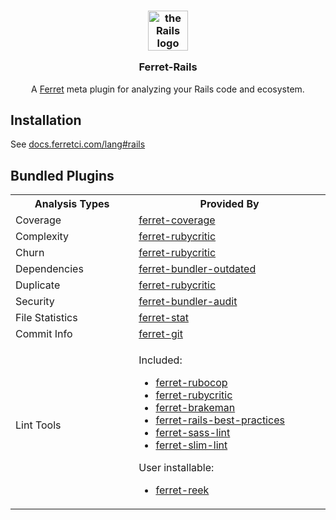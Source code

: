 <h3 align="center">
  <p align="center">
    <img width="64" style="background: none" src="https://user-images.githubusercontent.com/93340/37267916-86d5600e-2599-11e8-9f8e-f84356810b63.png" alt="the Rails logo" />
  </p>
  Ferret-Rails
</h3>
<p align="center">
  A
  <a href="https://github.com/forthright/ferret">Ferret</a>
  meta plugin for analyzing your Rails code and ecosystem.
</p>

## Installation

See [docs.ferretci.com/lang#rails](https://docs.ferretci.com/lang/#rails)

## Bundled Plugins

<table>
  <tr>
    <th width="300">Analysis Types</th>
    <th width="600">Provided By</th>
  </tr>
  <tr>
    <td>Coverage</td>
    <td>
      <a id="coverage" href="https://github.com/forthright/ferret-coverage">ferret-coverage</a>
    </td>
  </tr>
  <tr>
    <td id="complexity">Complexity</td>
    <td>
      <a href="https://github.com/forthright/ferret-rubycritic">ferret-rubycritic</a>
    </td>
  </tr>
  <tr>
    <td id="churn">Churn</td>
    <td>
      <a href="https://github.com/forthright/ferret-rubycritic">ferret-rubycritic</a>
    </td>
  </tr>
  <tr>
    <td id="dependencies">Dependencies</td>
    <td>
      <a href="https://github.com/forthright/ferret-bundler-outdated">ferret-bundler-outdated</a>
    </td>
  </tr>
  <tr>
    <td id="duplicate">Duplicate</td>
    <td>
      <a href="https://github.com/forthright/ferret-rubycritic">ferret-rubycritic</a>
    </td>
  </tr>
  <tr>
    <td id="security">Security</td>
    <td>
      <a href="https://github.com/forthright/ferret-bundler-audit">ferret-bundler-audit</a>
    </td>
  </tr>
  <tr>
    <td id="file-statistics">File Statistics</td>
    <td>
      <a href="https://github.com/forthright/ferret-stat">ferret-stat</a>
    </td>
  </tr>
  <tr>
    <td id="commit-info">Commit Info</td>
    <td>
      <a href="https://github.com/forthright/ferret-git">ferret-git</a>
    </td>
  </tr>
  <tr>
    <td id="lint-tools">Lint Tools</td>
    <td>
      <p>Included:</p>
      <ul>
        <li>
          <a href="https://github.com/forthright/ferret-rubocop">ferret-rubocop</a>
        </li>
        <li>
          <a href="https://github.com/forthright/ferret-rubycritic">ferret-rubycritic</a>
        </li>
        <li>
          <a href="https://github.com/forthright/ferret-brakeman">ferret-brakeman</a>
        </li>
        <li>
          <a href="https://github.com/forthright/ferret-rails-best-practices">ferret-rails-best-practices</a>
        </li>
        <li>
          <a href="https://github.com/forthright/ferret-sass-lint">ferret-sass-lint</a>
        </li>
        <li>
          <a href="https://github.com/forthright/ferret-slim-lint">ferret-slim-lint</a>
        </li>
      </ul>
      <p>User installable:</p>
      <ul>
        <li>
          <a href="https://github.com/forthright/ferret-reek">ferret-reek</a>
        </li>
      </ul>
    </td>
  </tr>
</table>
